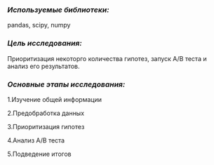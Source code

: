 ### *Используемые библиотеки:*
pandas, scipy, numpy
### *Цель исследования:*
Приоритизация некоторго количества гипотез, запуск A/B теста и анализ его результатов.
### *Основные этапы исследования:*
<p>1.Изучение общей информации</p>
<p>2.Предобработка данных</p>
<p>3.Приоритизация гипотез</p>
<p>4.Анализ A/B теста</p>
<p>5.Подведение итогов</p>
